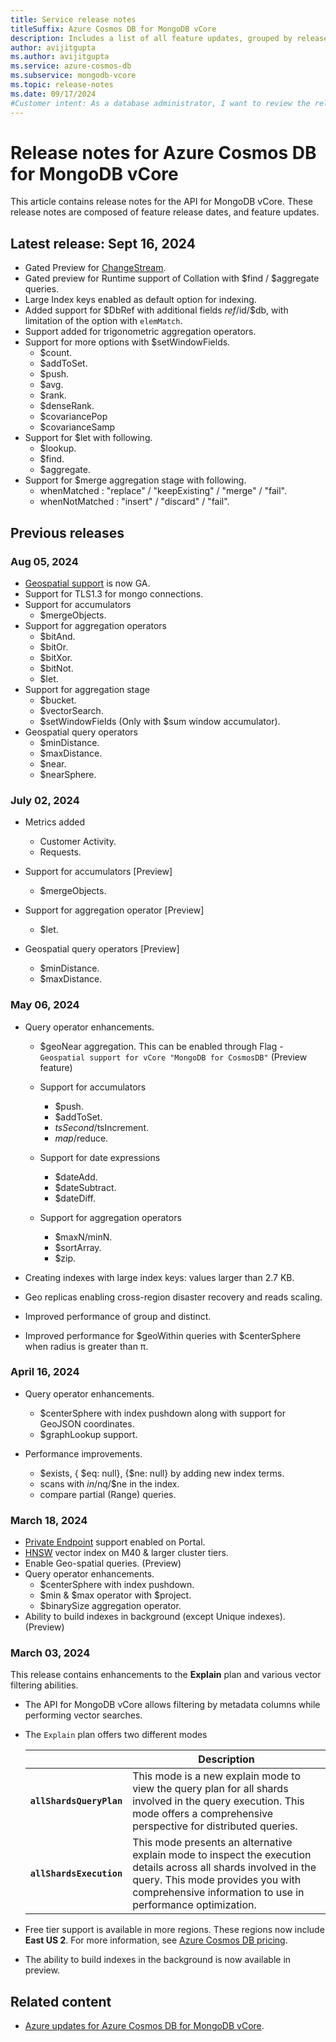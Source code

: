 ```yaml
---
title: Service release notes
titleSuffix: Azure Cosmos DB for MongoDB vCore
description: Includes a list of all feature updates, grouped by release date, for the Azure Cosmos DB for MongoDB vCore service.
author: avijitgupta
ms.author: avijitgupta
ms.service: azure-cosmos-db
ms.subservice: mongodb-vcore
ms.topic: release-notes
ms.date: 09/17/2024
#Customer intent: As a database administrator, I want to review the release notes, so I can understand what new features are released for the service.
---
```


# Release notes for Azure Cosmos DB for MongoDB vCore

This article contains release notes for the API for MongoDB vCore. These release notes are composed of feature release dates, and feature updates.

## Latest release: Sept 16, 2024

- Gated Preview for [ChangeStream](change-streams.md).
- Gated preview for Runtime support of Collation with $find / $aggregate queries.
- Large Index keys enabled as default option for indexing.
- Added support for $DbRef with additional fields $ref/$id/$db, with limitation of the option with `elemMatch`.
- Support added for trigonometric aggregation operators.
- Support for more options with $setWindowFields.
  - $count.
  - $addToSet.
  - $push.
  - $avg.
  - $rank.
  - $denseRank.
  - $covariancePop
  - $covarianceSamp
- Support for $let with following.
  - $lookup.
  - $find.
  - $aggregate.
- Support for $merge aggregation stage with following.
  - whenMatched : "replace" / "keepExisting" / "merge" / "fail".
  - whenNotMatched : "insert" / "discard" / "fail".

## Previous releases

### Aug 05, 2024

- [Geospatial support](geospatial-support.md) is now GA.
- Support for TLS1.3 for mongo connections.
- Support for accumulators
  - $mergeObjects.
- Support for aggregation operators
  - $bitAnd.
  - $bitOr.
  - $bitXor.
  - $bitNot.
  - $let.
- Support for aggregation stage
  - $bucket.
  - $vectorSearch.
  - $setWindowFields (Only with $sum window accumulator).
- Geospatial query operators
  - $minDistance.
  - $maxDistance.
  - $near.
  - $nearSphere.

### July 02, 2024

- Metrics added
  - Customer Activity.
  - Requests.

- Support for accumulators [Preview]
  - $mergeObjects.

- Support for aggregation operator [Preview]
  - $let.

- Geospatial query operators [Preview]
  - $minDistance.
  - $maxDistance.

### May 06, 2024

- Query operator enhancements.
  - $geoNear aggregation. This can be enabled through Flag - `Geospatial support for vCore "MongoDB for CosmosDB"`  (Preview feature)
  
  - Support for accumulators
    - $push.
    - $addToSet.
    - $tsSecond/$tsIncrement.
    - $map/$reduce.
  - Support for date expressions
    - $dateAdd.
    - $dateSubtract.
    - $dateDiff.
  - Support for aggregation operators
    - $maxN/minN.
    - $sortArray.
    - $zip.

- Creating indexes with large index keys: values larger than 2.7 KB.
- Geo replicas enabling cross-region disaster recovery and reads scaling.
- Improved performance of group and distinct.
- Improved performance for $geoWithin queries with $centerSphere when radius is greater than π.

### April 16, 2024

- Query operator enhancements.
  - $centerSphere with index pushdown along with support for GeoJSON coordinates.
  - $graphLookup support.

- Performance improvements.
  - $exists, { $eq: null}, {$ne: null} by adding new index terms.
  - scans with $in/$nq/$ne in the index.
  - compare partial (Range) queries.

### March 18, 2024

- [Private Endpoint](how-to-private-link.md) support enabled on Portal.
- [HNSW](vector-search.md) vector index on M40 & larger cluster tiers.
- Enable Geo-spatial queries. (Preview)
- Query operator enhancements.
  - $centerSphere with index pushdown.
  - $min & $max operator with $project.
  - $binarySize aggregation operator.
- Ability to build indexes in background (except Unique indexes). (Preview)

### March 03, 2024

This release contains enhancements to the **Explain** plan and various vector filtering abilities.

- The API for MongoDB vCore allows filtering by metadata columns while performing vector searches.
- The `Explain` plan offers two different modes

  | | Description |
  | --- | --- |
  | **`allShardsQueryPlan`** | This mode is a new explain mode to view the query plan for all shards involved in the query execution. This mode offers a comprehensive perspective for distributed queries. |
  | **`allShardsExecution`** | This mode presents an alternative explain mode to inspect the execution details across all shards involved in the query. This mode provides you with comprehensive information to use in performance optimization. |

- Free tier support is available in more regions. These regions now include **East US 2**. For more information, see [Azure Cosmos DB pricing](https://azure.microsoft.com/pricing/details/cosmos-db/mongodb/).

- The ability to build indexes in the background is now available in preview.

## Related content

- [Azure updates for Azure Cosmos DB for MongoDB vCore](https://azure.microsoft.com/updates?category=databases&query=Cosmos%20DB%20MongoDB).
